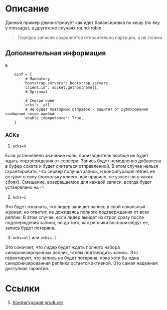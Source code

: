 # Описание
Данный пример демонстрирует как идет балансировка по хешу (по key у message), в других же случаях round-robin
> Порядок записей сохраняется относительно партиции, а не топика
## Дополнительная информация
в
```
    conf = {
         # Mandatory
        'bootstrap.servers': bootstrap_servers,
        'client.id': socket.gethostname(),
         # Optional
         
         # Смотри ниже   
        'acks': 'all',           
         # Не будет повторных отправок - защитит от дублирования сообщения после ошибки
        'enable.idempotence': True, 
    }
```
### ACKs
1. `acks=0`

Если установлено значение ноль, производитель вообще не будет ждать подтверждения от сервера.
Запись будет немедленно добавлена в буфер сокета и будет считаться отправленной. 
В этом случае нельзя гарантировать, что сервер получил запись, 
и конфигурация retries не вступит в силу 
(поскольку клиент, как правило, не узнает ни о каких сбоях). 
Смещение, возвращаемое для каждой записи, всегда будет установлено на -1

2. `acks=1`

Это будет означать, что лидер запишет запись в свой локальный журнал,
но ответит, не дожидаясь полного подтверждения от всех реплик.
В этом случае, если лидер выйдет из строя сразу после подтверждения записи, 
но до того, как реплики воспроизведут ее, запись будет потеряна.

3. `acks=all` или `acks=-1`

Это означает, что лидер будет ждать полного набора синхронизированных реплик, 
чтобы подтвердить запись. 
Это гарантирует, что запись не будет потеряна, 
пока хотя бы одна синхронизированная реплика остается активной. 
Это самая надежная доступная гарантия. 

# Ссылки
1. [Конфигурация producer](https://docs.confluent.io/platform/current/installation/configuration/producer-configs.html)